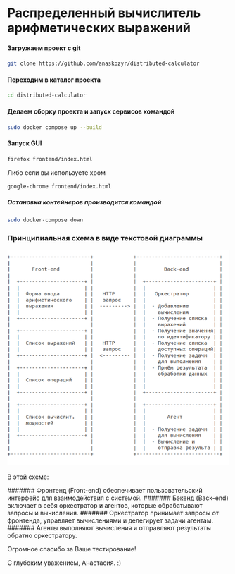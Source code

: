 # Распределенный вычислитель арифметических выражений

#### Загружаем проект с git

```sh
git clone https://github.com/anaskozyr/distributed-calculator
```


#### Переходим в каталог проекта

```sh
cd distributed-calculator
```

#### Делаем сборку проекта и запуск сервисов командой

```sh
sudo docker compose up --build
```

#### Запуск GUI 

```sh
firefox frontend/index.html
```

Либо если вы используете хром 

```sh
google-chrome frontend/index.html
```

##### Остановка контейнеров производится командой

```sh
sudo docker-compose down
```

### Принципиальная схема в виде текстовой диаграммы

![Схема проекта](schema.png)

В этой схеме:

  ####### Фронтенд (Front-end) обеспечивает пользовательский интерфейс для взаимодействия с системой.
  ####### Бэкенд (Back-end) включает в себя оркестратор и агентов, которые обрабатывают запросы и вычисления.
  ####### Оркестратор принимает запросы от фронтенда, управляет вычислениями и делегирует задачи агентам.
  ####### Агенты выполняют вычисления и отправляют результаты обратно оркестратору.

Огромное спасибо за Ваше тестирование!

С глубоким уважением, Анастасия. :) 
